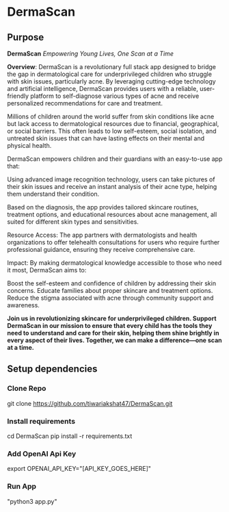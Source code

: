 # DermaScan

## Purpose
**DermaScan**
_Empowering Young Lives, One Scan at a Time_

**Overview**: DermaScan is a revolutionary full stack app designed to bridge the gap in dermatological care for underprivileged children who struggle with skin issues, particularly acne. By leveraging cutting-edge technology and artificial intelligence, DermaScan provides users with a reliable, user-friendly platform to self-diagnose various types of acne and receive personalized recommendations for care and treatment.

Millions of children around the world suffer from skin conditions like acne but lack access to dermatological resources due to financial, geographical, or social barriers. This often leads to low self-esteem, social isolation, and untreated skin issues that can have lasting effects on their mental and physical health.

DermaScan empowers children and their guardians with an easy-to-use app that:

Using advanced image recognition technology, users can take pictures of their skin issues and receive an instant analysis of their acne type, helping them understand their condition.

Based on the diagnosis, the app provides tailored skincare routines, treatment options, and educational resources about acne management, all suited for different skin types and sensitivities.

Resource Access: The app partners with dermatologists and health organizations to offer telehealth consultations for users who require further professional guidance, ensuring they receive comprehensive care.

Impact: By making dermatological knowledge accessible to those who need it most, DermaScan aims to:

Boost the self-esteem and confidence of children by addressing their skin concerns.
Educate families about proper skincare and treatment options.
Reduce the stigma associated with acne through community support and awareness.

**Join us in revolutionizing skincare for underprivileged children. Support DermaScan in our mission to ensure that every child has the tools they need to understand and care for their skin, helping them shine brightly in every aspect of their lives. Together, we can make a difference—one scan at a time.**

## Setup dependencies
### Clone Repo
git clone https://github.com/tiwariakshat47/DermaScan.git

### Install requirements
cd DermaScan
pip install -r requirements.txt

### Add OpenAI Api Key
export OPENAI_API_KEY="[API_KEY_GOES_HERE]"

### Run App
"python3 app.py"



